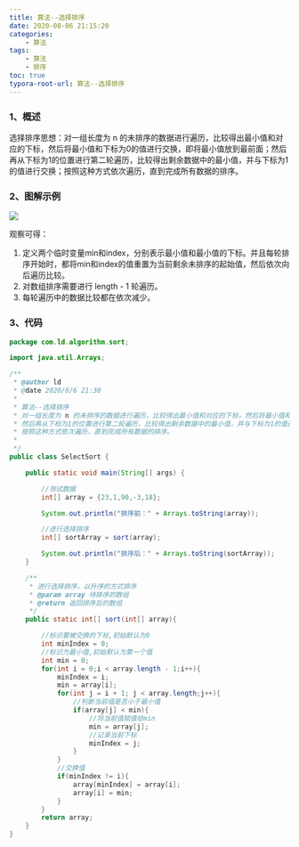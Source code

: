 ```yaml
---
title: 算法--选择排序
date: 2020-08-06 21:15:20
categories:
	- 算法
tags: 
	- 算法
	- 排序
toc: true
typora-root-url: 算法--选择排序
---
```




### 1、概述

选择排序思想：对一组长度为 n 的未排序的数据进行遍历，比较得出最小值和对应的下标，然后将最小值和下标为0的值进行交换，即将最小值放到最前面；然后再从下标为1的位置进行第二轮遍历，比较得出剩余数据中的最小值，并与下标为1的值进行交换；按照这种方式依次遍历，直到完成所有数据的排序。



### 2、图解示例

![](选择排序.jpg)

观察可得：

1. 定义两个临时变量min和index，分别表示最小值和最小值的下标。并且每轮排序开始时，都将min和index的值重置为当前剩余未排序的起始值，然后依次向后遍历比较。
2. 对数组排序需要进行 length - 1 轮遍历。
3. 每轮遍历中的数据比较都在依次减少。



### 3、代码

```java
package com.ld.algorithm.sort;

import java.util.Arrays;

/**
 * @author ld
 * @date 2020/8/6 21:30
 *
 * 算法--选择排序
 * 对一组长度为 n 的未排序的数据进行遍历，比较得出最小值和对应的下标，然后将最小值和下标为0的值进行交换，即将最小值放到最前面；
 * 然后再从下标为1的位置进行第二轮遍历，比较得出剩余数据中的最小值，并与下标为1的值进行交换；
 * 按照这种方式依次遍历，直到完成所有数据的排序。
 *
 */
public class SelectSort {

    public static void main(String[] args) {

        //测试数据
        int[] array = {23,1,90,-3,18};

        System.out.println("排序前：" + Arrays.toString(array));

        //进行选择排序
        int[] sortArray = sort(array);

        System.out.println("排序后：" + Arrays.toString(sortArray));
    }

    /**
     * 进行选择排序，以升序的方式排序
     * @param array 待排序的数组
     * @return 返回排序后的数组
     */
    public static int[] sort(int[] array){

        //标识要被交换的下标,初始默认为0
        int minIndex = 0;
        //标识为最小值,初始默认为第一个值
        int min = 0;
        for(int i = 0;i < array.length - 1;i++){
            minIndex = i;
            min = array[i];
            for(int j = i + 1; j < array.length;j++){
                //判断当前值是否小于最小值
                if(array[j] < min){
                    //将当前值赋值给min
                    min = array[j];
                    //记录当前下标
                    minIndex = j;
                }
            }
            //交换值
            if(minIndex != i){
                array[minIndex] = array[i];
                array[i] = min;
            }
        }
        return array;
    }
}
```

